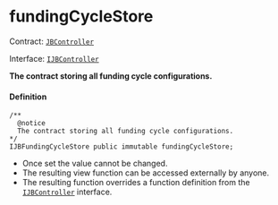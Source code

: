 # fundingCycleStore

Contract: [`JBController`](/docs/dev/v2/contracts/or-controllers/jbcontroller/README.md)​‌

Interface: [`IJBController`](/docs/dev/v2/interfaces/ijbcontroller.md)

**The contract storing all funding cycle configurations.**

#### Definition

```
/**
  @notice
  The contract storing all funding cycle configurations.
*/
IJBFundingCycleStore public immutable fundingCycleStore;
```

* Once set the value cannot be changed.
* The resulting view function can be accessed externally by anyone.
* The resulting function overrides a function definition from the [`IJBController`](/docs/dev/v2/interfaces/ijbcontroller.md) interface.
